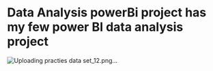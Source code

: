 # Data Analysis powerBi project has my few power BI data analysis project
![Uploading practies data set_12.png…]()

